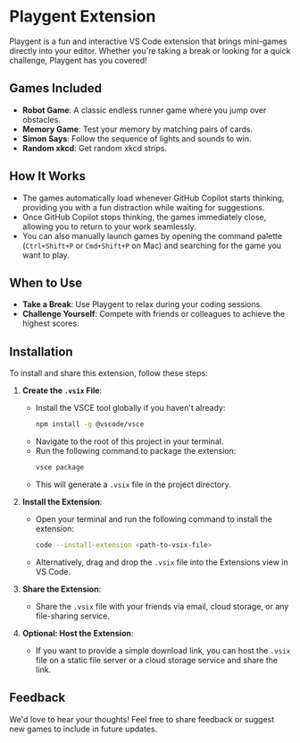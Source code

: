 # Playgent Extension

Playgent is a fun and interactive VS Code extension that brings mini-games directly into your editor. Whether you're taking a break or looking for a quick challenge, Playgent has you covered!

## Games Included

- **Robot Game**: A classic endless runner game where you jump over obstacles.
- **Memory Game**: Test your memory by matching pairs of cards.
- **Simon Says**: Follow the sequence of lights and sounds to win.
- **Random xkcd**: Get random xkcd strips.

## How It Works

- The games automatically load whenever GitHub Copilot starts thinking, providing you with a fun distraction while waiting for suggestions.
- Once GitHub Copilot stops thinking, the games immediately close, allowing you to return to your work seamlessly.
- You can also manually launch games by opening the command palette (`Ctrl+Shift+P` or `Cmd+Shift+P` on Mac) and searching for the game you want to play.

## When to Use

- **Take a Break**: Use Playgent to relax during your coding sessions.
- **Challenge Yourself**: Compete with friends or colleagues to achieve the highest scores.

## Installation

To install and share this extension, follow these steps:

1. **Create the `.vsix` File**:
   - Install the VSCE tool globally if you haven't already:
     ```bash
     npm install -g @vscode/vsce
     ```
   - Navigate to the root of this project in your terminal.
   - Run the following command to package the extension:
     ```bash
     vsce package
     ```
   - This will generate a `.vsix` file in the project directory.

2. **Install the Extension**:
   - Open your terminal and run the following command to install the extension:
     ```bash
     code --install-extension <path-to-vsix-file>
     ```
   - Alternatively, drag and drop the `.vsix` file into the Extensions view in VS Code.

3. **Share the Extension**:
   - Share the `.vsix` file with your friends via email, cloud storage, or any file-sharing service.

4. **Optional: Host the Extension**:
   - If you want to provide a simple download link, you can host the `.vsix` file on a static file server or a cloud storage service and share the link.

## Feedback

We'd love to hear your thoughts! Feel free to share feedback or suggest new games to include in future updates.
